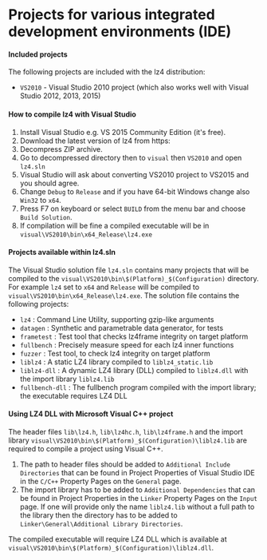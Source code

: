 Projects for various integrated development environments (IDE)
==============================================================

#### Included projects

The following projects are included with the lz4 distribution:
- `VS2010` - Visual Studio 2010 project (which also works well with Visual Studio 2012, 2013, 2015)


#### How to compile lz4 with Visual Studio

1. Install Visual Studio e.g. VS 2015 Community Edition (it's free).
2. Download the latest version of lz4 from https:
3. Decompress ZIP archive.
4. Go to decompressed directory then to `visual` then `VS2010` and open `lz4.sln`
5. Visual Studio will ask about converting VS2010 project to VS2015 and you should agree.
6. Change `Debug` to `Release` and if you have 64-bit Windows change also `Win32` to `x64`.
7. Press F7 on keyboard or select `BUILD` from the menu bar and choose `Build Solution`.
8. If compilation will be fine a compiled executable will be in `visual\VS2010\bin\x64_Release\lz4.exe`


#### Projects available within lz4.sln

The Visual Studio solution file `lz4.sln` contains many projects that will be compiled to the
`visual\VS2010\bin\$(Platform)_$(Configuration)` directory. For example `lz4` set to `x64` and
`Release` will be compiled to `visual\VS2010\bin\x64_Release\lz4.exe`. The solution file contains the
following projects:

- `lz4` : Command Line Utility, supporting gzip-like arguments
- `datagen` : Synthetic and parametrable data generator, for tests
- `frametest` : Test tool that checks lz4frame integrity on target platform
- `fullbench`  : Precisely measure speed for each lz4 inner functions
- `fuzzer` : Test tool, to check lz4 integrity on target platform 
- `liblz4` : A static LZ4 library compiled to `liblz4_static.lib`
- `liblz4-dll` : A dynamic LZ4 library (DLL) compiled to `liblz4.dll` with the import library `liblz4.lib`
- `fullbench-dll` : The fullbench program compiled with the import library; the executable requires LZ4 DLL


#### Using LZ4 DLL with Microsoft Visual C++ project

The header files `lib\lz4.h`, `lib\lz4hc.h`, `lib\lz4frame.h` and the import library
`visual\VS2010\bin\$(Platform)_$(Configuration)\liblz4.lib` are required to compile a
project using Visual C++.

1. The path to header files should be added to `Additional Include Directories` that can
   be found in Project Properties of Visual Studio IDE in the `C/C++` Property Pages on the `General` page.
2. The import library has to be added to `Additional Dependencies` that can
   be found in Project Properties in the `Linker` Property Pages on the `Input` page.
   If one will provide only the name `liblz4.lib` without a full path to the library
   then the directory has to be added to `Linker\General\Additional Library Directories`.

The compiled executable will require LZ4 DLL which is available at
`visual\VS2010\bin\$(Platform)_$(Configuration)\liblz4.dll`.
